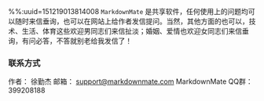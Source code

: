 %%:uuid=151219013814008
`MarkdownMate` 是共享软件，任何使用上的问题均可以随时来信垂询，也可以在网站上给作者发信提问。当然，其他方面的也可以，技术、生活、体育这些欢迎男同志们来信扯淡；婚姻、爱情也欢迎女同志们来信垂询，有问必答，不答就别老给我发信了！

### 联系方式
作者：                  徐勤杰
邮箱：                  support@markdownmate.com
MarkdownMate QQ群：     399208188
